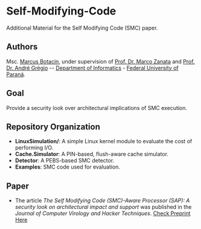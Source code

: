 # Self-Modifying-Code

Additional Material for the Self Modifying Code (SMC) paper.

## Authors

Msc. [Marcus Botacin](www.inf.ufpr.br/mfbotacin), under supervision of [Prof. Dr. Marco Zanata](http://web.inf.ufpr.br/mazalves/) and [Prof. Dr. André Grégio](https://sites.google.com/site/argregio/) -- [Department of Informatics](http://web.inf.ufpr.br/dinf/) - [Federal University of Paraná](http://www.ufpr.br/portalufpr/).

## Goal

Provide a security look over architectural implications of SMC execution.

## Repository Organization

* **LinuxSimulation/**: A simple Linux kernel module to evaluate the cost of performing I/O.
* **Cache.Simulator**: A PIN-based, flush-aware cache simulator.
* **Detector**: A PEBS-based SMC detector.
* **Examples**: SMC code used for evaluation.

## Paper

* The article *The Self Modifying Code (SMC)-Aware Processor (SAP): A security look on architectural impact and support* was published in the *Journal of Computer Virology and Hacker Techniques*. [Check Preprint Here](https://github.com/marcusbotacin/Self-Modifying-Code/Paper/paper.pdf)
